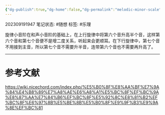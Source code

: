 ```yaml
---
{"dg-publish":true,"dg-home":false,"dg-permalink":"melodic-minor-scale","permalink":"/melodic-minor-scale/","dgPassFrontmatter":true}
---
```


202309191947
笔记状态: #随想
标签: #乐理 

旋律小音阶在和声小音阶的基础上，在上行旋律中将第六个音升高半个音，这样第六个音和第七个音便不是增二度关系，听起来会更顺耳。在下行旋律中，第七个音不用接到主音，所以第七个音不需要升半音，连带第六个音也不需要再升高了。

---
# 参考文献

https://wiki.nicechord.com/index.php/%E5%B0%8F%E8%AA%BF%E7%9A%84%E4%B8%89%E7%A8%AE%E6%A8%A1%E5%BC%8F%EF%BC%9A%E8%87%AA%E7%84%B6%EF%BC%8F%E5%92%8C%E8%81%B2%EF%BC%8F%E6%97%8B%E5%BE%8B%E5%B0%8F%E9%9F%B3%E9%9A%8E%EF%BC%81